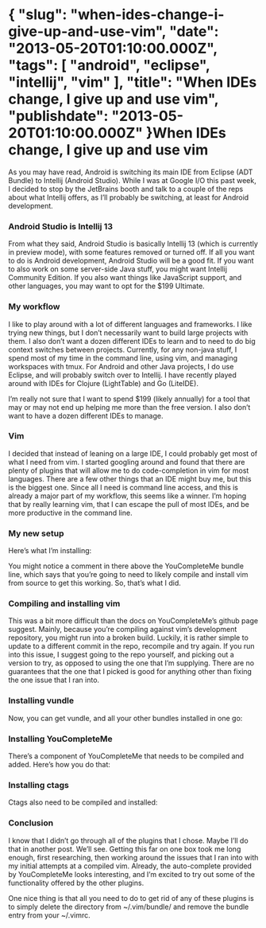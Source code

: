 {
    "slug": "when-ides-change-i-give-up-and-use-vim",
    "date": "2013-05-20T01:10:00.000Z",
    "tags": [
        "android",
        "eclipse",
        "intellij",
        "vim"
    ],
    "title": "When IDEs change, I give up and use vim",
    "publishdate": "2013-05-20T01:10:00.000Z"
}When IDEs change, I give up and use vim
=======================================




<p>As you may have read, Android is switching its main IDE from Eclipse (ADT Bundle) to Intellij (Android Studio). While I was at Google I/O this past week, I decided to stop by the JetBrains booth and talk to a couple of the reps about what Intellij offers, as I&rsquo;ll probably be switching, at least for Android development.</p>

<h3>Android Studio is Intellij 13</h3>

<p>From what they said, Android Studio is basically Intellij 13 (which is currently in preview mode), with some features removed or turned off. If all you want to do is Android development, Android Studio will be a good fit. If you want to also work on some server-side Java stuff, you might want Intellij Community Edition. If you also want things like JavaScript support, and other languages, you may want to opt for the $199 Ultimate.</p>

<h3>My workflow</h3>

<p>I like to play around with a lot of different languages and frameworks. I like trying new things, but I don&rsquo;t necessarily want to build large projects with them. I also don&rsquo;t want a dozen different IDEs to learn and to need to do big context switches between projects. Currently, for any non-java stuff, I spend most of my time in the command line, using vim, and managing workspaces with tmux. For Android and other Java projects, I do use Eclipse, and will probably switch over to Intellij. I have recently played around with IDEs for Clojure (LightTable) and Go (LiteIDE).</p>

<p>I&rsquo;m really not sure that I want to spend $199 (likely annually) for a tool that may or may not end up helping me more than the free version. I also don&rsquo;t want to have a dozen different IDEs to manage.</p>

<h3>Vim</h3>

<p>I decided that instead of leaning on a large IDE, I could probably get most of what I need from vim. I started googling around and found that there are plenty of plugins that will allow me to do code-completion in vim for most languages. There are a few other things that an IDE might buy me, but this is the biggest one. Since all I need is command line access, and this is already a major part of my workflow, this seems like a winner. I&rsquo;m hoping that by really learning vim, that I can escape the pull of most IDEs, and be more productive in the command line.</p>

<h3>My new setup</h3>

<p>Here&rsquo;s what I&rsquo;m installing:</p>

<script src="https://gist.github.com/emil10001/5609781.js?file=vimrc" type="text/javascript"></script><p>You might notice a comment in there above the YouCompleteMe bundle line, which says that you&rsquo;re going to need to likely compile and install vim from source to get this working. So, that&rsquo;s what I did.</p>

<h3>Compiling and installing vim</h3>

<p>This was a bit more difficult than the docs on YouCompleteMe&rsquo;s github page suggest. Mainly, because you&rsquo;re compiling against vim&rsquo;s development repository, you might run into a broken build. Luckily, it is rather simple to update to a different commit in the repo, recompile and try again. If you run into this issue, I suggest going to the repo yourself, and picking out a version to try, as opposed to using the one that I&rsquo;m supplying. There are no guarantees that the one that I picked is good for anything other than fixing the one issue that I ran into.</p>

<script src="https://gist.github.com/emil10001/5609781.js?file=install_vim.sh" type="text/javascript"></script><h3>Installing vundle</h3>

<p>Now, you can get vundle, and all your other bundles installed in one go:</p>

<script src="https://gist.github.com/emil10001/5609781.js?file=vundle_install.sh" type="text/javascript"></script><h3>Installing YouCompleteMe</h3>

<p>There&rsquo;s a component of YouCompleteMe that needs to be compiled and added. Here&rsquo;s how you do that:</p>

<script src="https://gist.github.com/emil10001/5609781.js?file=ycm_install.sh" type="text/javascript"></script><h3>Installing ctags</h3>

<p>Ctags also need to be compiled and installed:</p>

<script src="https://gist.github.com/emil10001/5609781.js?file=ctags_install.sh" type="text/javascript"></script><h3>Conclusion</h3>

<p>I know that I didn&rsquo;t go through all of the plugins that I chose. Maybe I&rsquo;ll do that in another post. We&rsquo;ll see. Getting this far on one box took me long enough, first researching, then working around the issues that I ran into with my initial attempts at a compiled vim. Already, the auto-complete provided by YouCompleteMe looks interesting, and I&rsquo;m excited to try out some of the functionality offered by the other plugins.</p>

<p>One nice thing is that all you need to do to get rid of any of these plugins is to simply delete the directory from ~/.vim/bundle/ and remove the bundle entry from your ~/.vimrc.</p>
